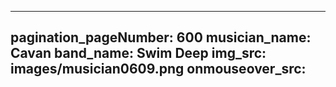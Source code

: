 ------
pagination_pageNumber: 600
musician_name: Cavan
band_name: Swim Deep
img_src: images/musician0609.png
onmouseover_src: 
------